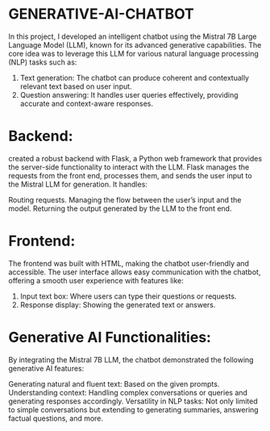 # GENERATIVE-AI-CHATBOT

In this project, I developed an intelligent chatbot using the Mistral 7B Large Language Model (LLM), known for its advanced generative capabilities. The core idea was to leverage this LLM for various natural language processing (NLP) tasks such as:

1. Text generation: The chatbot can produce coherent and contextually relevant text based on user input.
2. Question answering: It handles user queries effectively, providing accurate and context-aware responses.

# Backend:
created a robust backend with Flask, a Python web framework that provides the server-side functionality to interact with the LLM. 
Flask manages the requests from the front end, processes them, and sends the user input to the Mistral LLM for generation. It handles:

Routing requests.
Managing the flow between the user’s input and the model.
Returning the output generated by the LLM to the front end.

# Frontend:
The frontend was built with HTML, making the chatbot user-friendly and accessible. The user interface allows easy communication with the chatbot, offering a smooth user experience with features like:

1. Input text box: Where users can type their questions or requests.
2. Response display: Showing the generated text or answers.

# Generative AI Functionalities:
By integrating the Mistral 7B LLM, the chatbot demonstrated the following generative AI features:

Generating natural and fluent text: Based on the given prompts.
Understanding context: Handling complex conversations or queries and generating responses accordingly.
Versatility in NLP tasks: Not only limited to simple conversations but extending to generating summaries, answering factual questions, and more.
